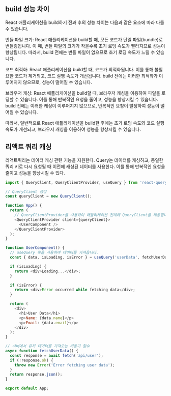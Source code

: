 ## build 성능 차이
React 애플리케이션을 build하기 전과 후의 성능 차이는 다음과 같은 요소에 따라 다를 수 있습니다.

번들 파일 크기: React 애플리케이션을 build할 때, 모든 코드가 단일 파일(bundle)로 번들링됩니다. 이 때, 번들 파일의 크기가 작을수록 초기 로딩 속도가 빨라지므로 성능이 향상됩니다. 따라서, build 전에는 번들 파일이 없으므로 초기 로딩 속도가 느릴 수 있습니다.

코드 최적화: React 애플리케이션을 build할 때, 코드가 최적화됩니다. 이를 통해 불필요한 코드가 제거되고, 코드 실행 속도가 개선됩니다. build 전에는 이러한 최적화가 이루어지지 않으므로, 성능이 떨어질 수 있습니다.

브라우저 캐싱: React 애플리케이션을 build할 때, 브라우저 캐싱을 이용하여 파일을 로딩할 수 있습니다. 이를 통해 반복적인 요청을 줄이고, 성능을 향상시킬 수 있습니다. build 전에는 이러한 캐싱이 이루어지지 않으므로, 반복적인 요청이 발생하여 성능이 떨어질 수 있습니다.

따라서, 일반적으로 React 애플리케이션을 build한 후에는 초기 로딩 속도와 코드 실행 속도가 개선되고, 브라우저 캐싱을 이용하여 성능을 향상시킬 수 있습니다.

## 리액트 쿼리 캐싱
리액트쿼리는 데이터 캐싱 관련 기능을 지원한다.
Query는 데이터를 캐싱하고, 동일한 쿼리 키로 다시 요청될 때 이전에 캐싱된 데이터를 사용한다. 이를 통해 반복적인 요청을 줄이고 성능을 향상시킬 수 있다.

```js
import { QueryClient, QueryClientProvider, useQuery } from 'react-query';

// QueryClient 생성
const queryClient = new QueryClient();

function App() {
  return (
    // QueryClientProvider를 사용하여 애플리케이션 전체에 QueryClient를 제공합니다.
    <QueryClientProvider client={queryClient}>
      <UserComponent />
    </QueryClientProvider>
  );
}

function UserComponent() {
  // useQuery 훅을 사용하여 데이터를 가져옵니다.
  const { data, isLoading, isError } = useQuery('userData', fetchUserData);

  if (isLoading) {
    return <div>Loading...</div>;
  }

  if (isError) {
    return <div>Error occurred while fetching data</div>;
  }

  return (
    <div>
      <h1>User Data</h1>
      <p>Name: {data.name}</p>
      <p>Email: {data.email}</p>
    </div>
  );
}

// 서버에서 유저 데이터를 가져오는 비동기 함수
async function fetchUserData() {
  const response = await fetch('api/user');
  if (!response.ok) {
    throw new Error('Error fetching user data');
  }
  return response.json();
}

export default App;

```
